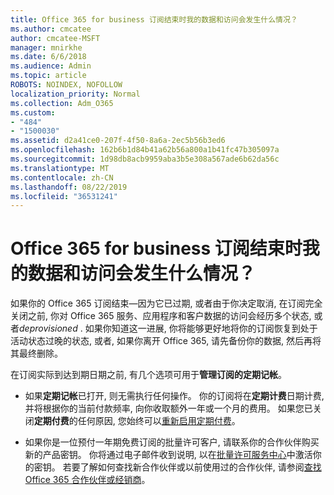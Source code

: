 ```yaml
---
title: Office 365 for business 订阅结束时我的数据和访问会发生什么情况？
ms.author: cmcatee
author: cmcatee-MSFT
manager: mnirkhe
ms.date: 6/6/2018
ms.audience: Admin
ms.topic: article
ROBOTS: NOINDEX, NOFOLLOW
localization_priority: Normal
ms.collection: Adm_O365
ms.custom:
- "484"
- "1500030"
ms.assetid: d2a41ce0-207f-4f50-8a6a-2ec5b56b3ed6
ms.openlocfilehash: 162b6b1d84b41a62b56a800a1b41fc47b305097a
ms.sourcegitcommit: 1d98db8acb9959aba3b5e308a567ade6b62da56c
ms.translationtype: MT
ms.contentlocale: zh-CN
ms.lasthandoff: 08/22/2019
ms.locfileid: "36531241"
---
```

# <a name="what-happens-to-my-data-and-access-when-my-office-365-for-business-subscription-ends"></a>Office 365 for business 订阅结束时我的数据和访问会发生什么情况？

如果你的 Office 365 订阅结束—因为它已过期, 或者由于你决定取消, 在订阅完全关闭之前, 你对 Office 365 服务、应用程序和客户数据的访问会经历多个状态, 或者*deprovisioned* . 如果你知道这一进展, 你将能够更好地将你的订阅恢复到处于活动状态过晚的状态, 或者, 如果你离开 Office 365, 请先备份你的数据, 然后再将其最终删除。
  
在订阅实际到达到期日期之前, 有几个选项可用于**管理订阅的定期记帐**。
  
- 如果**定期记帐**已打开, 则无需执行任何操作。 你的订阅将在**定期计费**日期计费, 并将根据你的当前付款频率, 向你收取额外一年或一个月的费用。 如果您已关闭**定期付费**的任何原因, 您始终可以[重新启用定期付费](https://docs.microsoft.com/office365/admin/subscriptions-and-billing/renew-your-subscription#turn-recurring-billing-off-or-on)。

- 如果你是一位预付一年期免费订阅的批量许可客户, 请联系你的合作伙伴购买新的产品密钥。 你将通过电子邮件收到说明, 以在[批量许可服务中心](https://go.microsoft.com/fwlink/p/?LinkID=282016)中激活你的密钥。 若要了解如何查找新合作伙伴或以前使用过的合作伙伴, 请参阅[查找 Office 365 合作伙伴或经销商](https://docs.microsoft.com/office365/admin/manage/find-your-partner-or-reseller)。